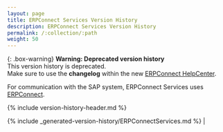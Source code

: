 ```yaml
---
layout: page
title: ERPConnect Services Version History
description: ERPConnect Services Version History
permalink: /:collection/:path
weight: 50
---
```


{: .box-warning}
**Warning: Deprecated version history** <br>
This version history is deprecated.<br>
Make sure to use the **changelog** within the new [ERPConnect HelpCenter](https://helpcenter.theobald-software.com/erpconnect/changelog/).


For communication with the SAP system, ERPConnect Services uses [ERPConnect](./erpconnect-version-history).

{% include version-history-header.md %}

{% include _generated-version-history/ERPConnectServices.md %}                                                                                                                                                                                                                                            |
